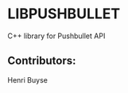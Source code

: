 LIBPUSHBULLET
=============

C++ library for Pushbullet API

Contributors:
-------------
Henri Buyse